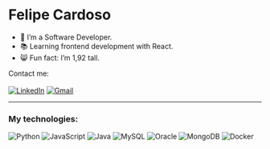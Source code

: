 # Felipe Cardoso

- 🧠 I’m a Software Developer.
- 📚 Learning frontend development with React.
- 😸 Fun fact: I’m 1,92 tall.

Contact me:
<br><br>
[![LinkedIn](https://img.shields.io/badge/LinkedIn-000000?style=for-the-badge&logo=linkedin&logoColor=white)](https://www.linkedin.com/in/felipe-card/)
[![Gmail](https://img.shields.io/badge/Gmail-000000?style=for-the-badge&logo=gmail&logoColor=white)](mailto:felipe.almeida.cardoso@hotmail.com)

<hr>

### My technologies:

![Python](https://img.shields.io/badge/Python-000000c?style=for-the-badge&logo=python&logoColor=white)
![JavaScript](https://img.shields.io/badge/JavaScript-000000?style=for-the-badge&logo=javascript&logoColor=white)
![Java](https://img.shields.io/badge/Java-000000?style=for-the-badge&logo=openjdk&logoColor=white)
![MySQL](https://img.shields.io/badge/MySQL-000000?style=for-the-badge&logo=mysql&logoColor=white)
![Oracle](https://img.shields.io/badge/Oracle-000000?style=for-the-badge&logo=Oracle&logoColor=white)
![MongoDB](https://img.shields.io/badge/MongoDB-000000?style=for-the-badge&logo=mongodb&logoColor=white)
![Docker](https://img.shields.io/badge/Docker-000000?style=for-the-badge&logo=docker&logoColor=white)
